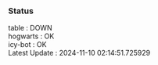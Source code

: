 ### Status


table : DOWN  
hogwarts : OK  
icy-bot : OK  
Latest Update : 2024-11-10 02:14:51.725929
